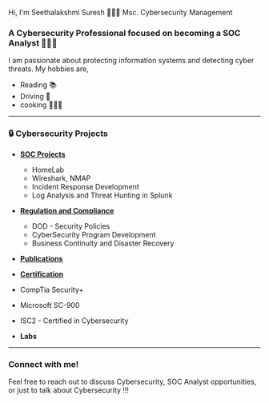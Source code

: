 Hi, I'm Seethalakshmi Suresh 🙋🏻‍♀️ Msc. Cybersecurity Management <br/> 

 
### A Cybersecurity Professional focused on becoming a SOC Analyst  👩🏻‍💻
I am passionate about protecting information systems and detecting cyber threats.  My hobbies are, 
- Reading 📚
- Driving 🚗
- cooking 👩🏻‍🍳
  

---
### 🔒 Cybersecurity Projects

- **[<ins>SOC Projects</ins>](https://github.com/CyberGirl-SS/CyberGirl-SS/tree/main/SOC_Projects)**
  - HomeLab
  - Wireshark, NMAP
  - Incident Response Development
  - Log Analysis and Threat Hunting in Splunk

- **[<ins>Regulation and Compliance</ins>](https://github.com/CyberGirl-SS/CyberGirl-SS/tree/main/Regulation_Compliance)**
  - DOD - Security Policies
  - CyberSecurity Program Development
  - Business Continuity and Disaster Recovery

- **[<ins>Publications</ins>](https://github.com/CyberGirl-SS/CyberGirl-SS/tree/main/Publications)**

- **[<ins>Certification</ins>](https://github.com/CyberGirl-SS/CyberGirl-SS/tree/main/Certifications)**
- CompTia Security+
- Microsoft SC-900
- ISC2 - Certified in Cybersecurity

- **Labs**

---
### Connect with me!  
Feel free to reach out to discuss Cybersecurity, SOC Analyst opportunities, or just to talk about Cybersecurity !!!  


